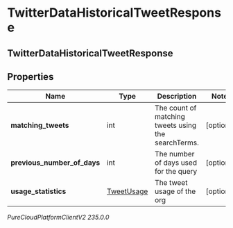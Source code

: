 # TwitterDataHistoricalTweetResponse

## TwitterDataHistoricalTweetResponse

## Properties

|Name | Type | Description | Notes|
|------------ | ------------- | ------------- | -------------|
| **matching_tweets** | int | The count of matching tweets using the searchTerms. | [optional] |
| **previous_number_of_days** | int | The number of days used for the query | [optional] |
| **usage_statistics** | [TweetUsage](TweetUsage) | The tweet usage of the org | [optional] |



_PureCloudPlatformClientV2 235.0.0_
